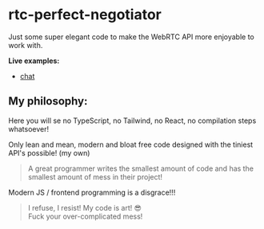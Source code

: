 
# rtc-perfect-negotiator

Just some super elegant code to make the WebRTC API more enjoyable to work with.

**Live examples:**
* [chat](https://joakimch.github.io/rtc-perfect-negotiator/examples/chat/)

## My philosophy:

Here you will se no TypeScript, no Tailwind, no React, no compilation steps whatsoever!

Only lean and mean, modern and bloat free code designed with the tiniest API's possible! (my own)

> A great programmer writes the smallest amount of code and has the smallest amount of mess in their project!

Modern JS / frontend programming is a disgrace!!!

> I refuse, I resist! My code is art! 😎  
> Fuck your over-complicated mess!
